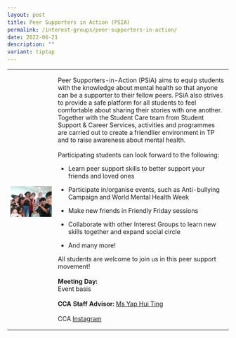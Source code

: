 ```yaml
---
layout: post
title: Peer Supporters in Action (PSIA)
permalink: /interest-groups/peer-supporters-in-action/
date: 2022-06-21
description: ""
variant: tiptap
---
```

<table style="minWidth: 50px">
<colgroup>
<col>
<col>
</colgroup>
<tbody>
<tr>
<td rowspan="1" colspan="1">
<p></p>
<div class="isomer-image-wrapper">
<img style="width: 100%" height="auto" width="100%" alt="" src="/images/Interest Groups/PSiA.jpg">
</div>
</td>
<td rowspan="1" colspan="1">
<p>Peer Supporters-in-Action (PSiA) aims to equip students with the knowledge
about mental health so that anyone can be a supporter to their fellow peers.
PSiA also strives to provide a safe platform for all students to feel comfortable
about sharing their stories with one another. Together with the Student
Care team from Student Support &amp; Career Services, activities and programmes
are carried out to create a friendlier environment in TP and to raise awareness
about mental health.
<br>
<br>Participating students can look forward to the following:
<br>
</p>
<ul data-tight="true" class="tight">
<li>
<p>Learn peer support skills to better support your friends and loved ones</p>
</li>
<li>
<p>Participate in/organise events, such as Anti-bullying Campaign and World
Mental Health Week</p>
</li>
<li>
<p>Make new friends in Friendly Friday sessions</p>
</li>
<li>
<p>Collaborate with other Interest Groups to learn new skills together and
expand social circle</p>
</li>
<li>
<p>And many more!</p>
</li>
</ul>
<p>All students are welcome to join us in this peer support movement!
<br>
<br><strong>Meeting Day:</strong> 
<br>Event basis
<br>
<br><strong>CCA Staff Advisor:</strong>  <a href="mailto:Yap_Hui_Ting@tp.edu.sg" rel="noopener noreferrer nofollow" target="_blank">Ms Yap Hui Ting</a>
<br>
<br>CCA <a href="https://www.instagram.com/tp.psia/" rel="noopener noreferrer nofollow" target="_blank">Instagram</a>
</p>
</td>
</tr>
</tbody>
</table>
<p></p>